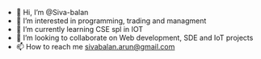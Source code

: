 - 👋 Hi, I’m @Siva-balan
- 👀 I’m interested in programming, trading and managment
- 🌱 I’m currently learning CSE spl in IOT
- 💞️ I’m looking to collaborate on Web development, SDE and IoT projects
- 📫 How to reach me sivabalan.arun@gmail.com

<!---
Siva-balan/Siva-balan is a ✨ special ✨ repository because its `README.md` (this file) appears on your GitHub profile.
You can click the Preview link to take a look at your changes.
--->
